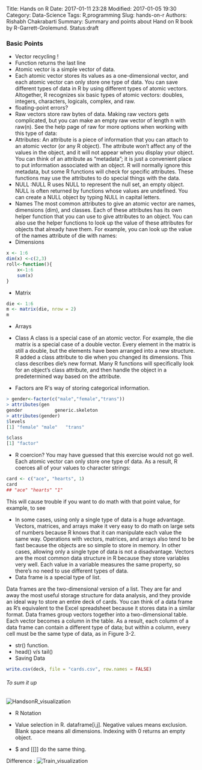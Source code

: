 Title: Hands on R
Date: 2017-01-11 23:28
Modified: 2017-01-05 19:30
Category: Data-Science
Tags: R,programming
Slug: hands-on-r
Authors: Rishabh Chakrabarti
Summary: Summary and points about Hand on R book by R-Garrett-Grolemund.
Status:draft

### Basic Points
* Vector recycling !
* Function  returns the last line
* Atomic vector is a simple vector of data.
* Each atomic vector stores its values as a one-dimensional vector, and each atomic vector
can only store one type of data. You can save different types of data in R by using different
types of atomic vectors. Altogether, R recognizes six basic types of atomic vectors:
doubles, integers, characters, logicals, complex, and raw.
* floating-point errors?
* Raw vectors store raw bytes of data. Making raw vectors gets complicated, but you can
make an empty raw vector of length n with raw(n). See the help page of raw for more
options when working with this type of data:
* Attributes: An attribute is a piece of information that you can attach to an atomic vector (or any R
object). The attribute won’t affect any of the values in the object, and it will not appear
when you display your object. You can think of an attribute as “metadata”; it is just a
convenient place to put information associated with an object. R will normally ignore
this metadata, but some R functions will check for specific attributes. These functions
may use the attributes to do special things with the data.
* NULL :NULL
R uses NULL to represent the null set, an empty object. NULL is often
returned by functions whose values are undefined. You can create a
NULL object by typing NULL in capital letters.
* Names
The most common attributes to give an atomic vector are names, dimensions (dim),
and classes. Each of these attributes has its own helper function that you can use to give
attributes to an object. You can also use the helper functions to look up the value of
these attributes for objects that already have them. For example, you can look up the
value of the names attribute of die with names:
* Dimensions
```r
x <- 1:6
dim(x) <-c(2,3)
roll<-function(){
    x<-1:6
    sum(x)
}
```
* Matrix
```r
die <- 1:6
m <- matrix(die, nrow = 2)
m
```
* Arrays
* Class
A class is a special case of an atomic vector. For example, the die matrix is a special case
of a double vector. Every element in the matrix is still a double, but the elements have
been arranged into a new structure. R added a class attribute to die when you changed
its dimensions. This class describes die’s new format. Many R functions will specifically
look for an object’s class attribute, and then handle the object in a predetermined way
based on the attribute.

* Factors are R's way of storing categorical information.

```r
> gender<-factor(c("male","female","trans"))
> attributes(gen
gender            generic.skeleton  
> attributes(gender)
$levels
[1] "female" "male"   "trans"

$class
[1] "factor"
```

* R coercion?
You may have guessed that this exercise would not go well. Each atomic vector can only
store one type of data. As a result, R coerces all of your values to character strings:
```r
card <- c("ace", "hearts", 1)
card
## "ace" "hearts" "1"
```
This will cause trouble if you want to do math with that point value, for example, to see

* In some cases, using only a single type of data is a huge advantage. Vectors, matrices,
and arrays make it very easy to do math on large sets of numbers because R knows that
it can manipulate each value the same way. Operations with vectors, matrices, and arrays
also tend to be fast because the objects are so simple to store in memory.
In other cases, allowing only a single type of data is not a disadvantage. Vectors are the
most common data structure in R because they store variables very well. Each value in
a variable measures the same property, so there’s no need to use different types of data.
* Data frame is a special type of list.

Data frames are the two-dimensional version of a list. They are far and away the most
useful storage structure for data analysis, and they provide an ideal way to store an entire
deck of cards. You can think of a data frame as R’s equivalent to the Excel spreadsheet
because it stores data in a similar format.
Data frames group vectors together into a two-dimensional table. Each vector becomes
a column in the table. As a result, each column of a data frame can contain a different
type of data; but within a column, every cell must be the same type of data, as in
Figure 3-2.
* str() function.
* head() v/s tail()
* Saving Data
```r
write.csv(deck, file = "cards.csv", row.names = FALSE)
```

###### To sum it up
![HandsonR_visualization]({filename}/images/handsonR-cac51.png)

* R Notation

* Value selection in R. dataframe[i,j]. Negative values means exclusion. Blank space means all dimensions. Indexing with 0 returns an empty object.
* $ and [[]] do the same thing.

Difference :
![Train_visualization]({filename}/images/handsonR-fbb01.png)
